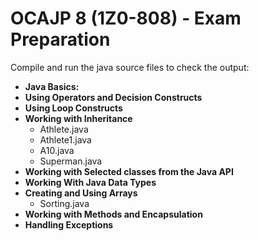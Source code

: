# OCAJP 8 (1Z0-808) - Exam Preparation


Compile and run the java source files to check the output:

* **Java Basics:**
* **Using Operators and Decision Constructs**
* **Using Loop Constructs**
* **Working with Inheritance**
  * Athlete.java
  * Athlete1.java
  * A10.java
  * Superman.java 
* **Working with Selected classes from the Java API**
* **Working With Java Data Types**
* **Creating and Using Arrays**
  * Sorting.java
* **Working with Methods and Encapsulation**
* **Handling Exceptions**
